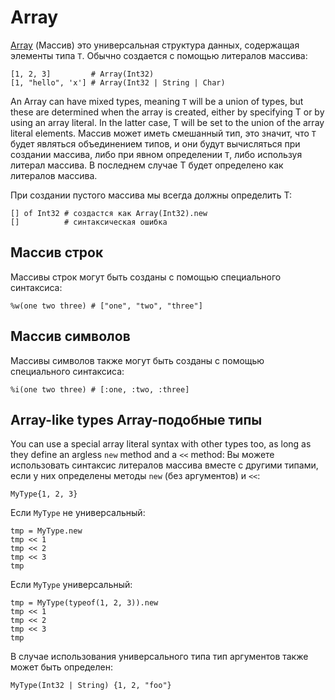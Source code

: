 # Array

[Array](http://crystal-lang.org/api/Array.html) (Массив) это универсальная структура данных, содержащая элементы типа `T`. Обычно создается с помощью литералов массива:

```crystal
[1, 2, 3]         # Array(Int32)
[1, "hello", 'x'] # Array(Int32 | String | Char)
```

An Array can have mixed types, meaning `T` will be a union of types, but these are determined when the array is created, either by specifying T or by using an array literal. In the latter case, T will be set to the union of the array literal elements.
Массив может иметь смешанный тип, это значит, что `T` будет являться объединением типов, и они будут вычисляться при создании массива, либо при явном определении `T`, либо используя литерал массива. В последнем случае T будет определено как литералов массива.

При создании пустого массива мы всегда должны определить T:

```crystal
[] of Int32 # создастся как Array(Int32).new
[]          # синтаксическая ошибка
```

## Массив строк

Массивы строк могут быть созданы с помощью специального синтаксиса:

```crystal
%w(one two three) # ["one", "two", "three"]
```

## Массив символов

Массивы символов также могут быть созданы с помощью специального синтаксиса:

```crystal
%i(one two three) # [:one, :two, :three]
```

## Array-like types Array-подобные типы

You can use a special array literal syntax with other types too, as long as they define an argless `new` method and a `<<` method:
Вы можете использовать синтаксис литералов массива вместе с другими типами, если у них определены методы `new` (без аргументов) и `<<`:

```crystal
MyType{1, 2, 3}
```

Если `MyType` не универсальный:

```crystal
tmp = MyType.new
tmp << 1
tmp << 2
tmp << 3
tmp
```

Если `MyType` универсальный:

```crystal
tmp = MyType(typeof(1, 2, 3)).new
tmp << 1
tmp << 2
tmp << 3
tmp
```

В случае использования универсального типа тип аргументов также может быть определен:

```crystal
MyType(Int32 | String) {1, 2, "foo"}
```
